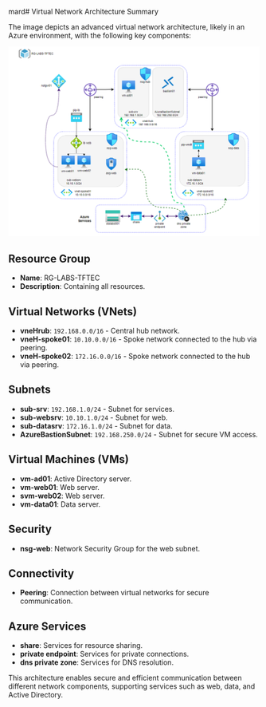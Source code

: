 mard# Virtual Network Architecture Summary

The image depicts an advanced virtual network architecture, likely in an Azure environment, with the following key components:

![](./Network-Advanced-Azure-Terraform/Virtual-Network-Advanced.png)



## Resource Group
- **Name**: RG-LABS-TFTEC
- **Description**: Containing all resources.

## Virtual Networks (VNets)
- **vneHrub**: `192.168.0.0/16` - Central hub network.
- **vneH-spoke01**: `10.10.0.0/16` - Spoke network connected to the hub via peering.
- **vneH-spoke02**: `172.16.0.0/16` - Spoke network connected to the hub via peering.

## Subnets
- **sub-srv**: `192.168.1.0/24` - Subnet for services.
- **sub-websrv**: `10.10.1.0/24` - Subnet for web.
- **sub-datasrv**: `172.16.1.0/24` - Subnet for data.
- **AzureBastionSubnet**: `192.168.250.0/24` - Subnet for secure VM access.

## Virtual Machines (VMs)
- **vm-ad01**: Active Directory server.
- **vm-web01**: Web server.
- **svm-web02**: Web server.
- **vm-data01**: Data server.

## Security
- **nsg-web**: Network Security Group for the web subnet.

## Connectivity
- **Peering**: Connection between virtual networks for secure communication.

## Azure Services
- **share**: Services for resource sharing.
- **private endpoint**: Services for private connections.
- **dns private zone**: Services for DNS resolution.

This architecture enables secure and efficient communication between different network components, supporting services such as web, data, and Active Directory.
